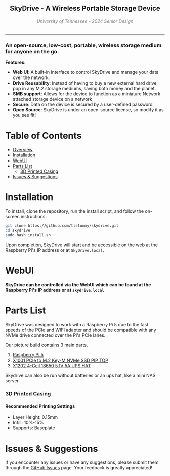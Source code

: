 <h2 align="center" style="border:none">
  SkyDrive - A Wireless Portable Storage Device
  <h6 align="center" style="color: gray;">
    University of Tennessee - 2024 Senior Design
  </h6>
</h2>

-----

### An open-source, low-cost, portable, wireless storage medium for anyone on the go.

**Features:**
- **Web UI**: A built-in interface to control SkyDrive and manage your data over the network.
- **Drive Reusability**: Instead of having to buy a new external hard drive, pop in any M.2 storage mediums, saving both money and the planet.
- **SMB support**: Allows for the device to function as a miniature Network attached storage device on a network
- **Secure**: Data on the device is secured by a user-defined password
- **Open Source**: SkyDrive is under an open-source license, so modify it as you see fit!

# Table of Contents
* [Overview](#)
* [Installation](#installation)
* [WebUI](#webui)
* [Parts List](#parts-list)
   * [3D Printed Casing](#3d-printed-casing)
* [Issues & Suggestions](#issues--suggestions)


# Installation

To install, clone the repository, run the install script, and follow the on-screen instructions:

```bash
git clone https://github.com/tlstommy/skydrive.git
cd skydrive
sudo bash install.sh

```

Upon completion, SkyDrive will start and be accessible on the web at the Raspberry Pi's IP address or at `SkyDrive.local`.


# WebUI

**SkyDrive can be controlled via the WebUI which can be found at the Raspberry Pi's IP address or at `skydrive.local`**




# Parts List

SkyDrive was designed to work with a Raspberry Pi 5 due to the fast speeds of the PCIe and WIFI adapter and should be compatible with any NVMe drive connected over the Pi's PCIe lanes. 

Our picture build contains 3 main parts.
1. [Raspberry Pi 5](https://www.raspberrypi.com/products/raspberry-pi-5/)
2. [X1001 PCIe to M.2 Key-M NVMe SSD PIP TOP](https://geekworm.com/products/x1001)
3. [X1202 4-Cell 18650 5.1V 5A UPS HAT](https://geekworm.com/products/x1202)

Skydrive can also be run without batteries or an ups hat, like a mini NAS server.

### 3D Printed Casing


#### Recommended Printing Settings
- Layer Height: 0.15mm
- Infill: 10%-15%
- Supports: Baseplate


# Issues & Suggestions
If you encounter any issues or have any suggestions, please submit them through the [GitHub Issues](https://github.com/tlstommy/skydrive/issues) page. Your feedback is greatly appreciated!



